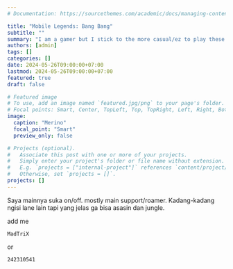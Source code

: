 ```yaml
---
# Documentation: https://sourcethemes.com/academic/docs/managing-content/

title: "Mobile Legends: Bang Bang"
subtitle: ""
summary: "I am a gamer but I stick to the more casual/ez to play these days."
authors: [admin]
tags: []
categories: []
date: 2024-05-26T09:00:00+07:00
lastmod: 2024-05-26T09:00:00+07:00
featured: true
draft: false

# Featured image
# To use, add an image named `featured.jpg/png` to your page's folder.
# Focal points: Smart, Center, TopLeft, Top, TopRight, Left, Right, BottomLeft, Bottom, BottomRight.
image:
  caption: "Merino"
  focal_point: "Smart"
  preview_only: false

# Projects (optional).
#   Associate this post with one or more of your projects.
#   Simply enter your project's folder or file name without extension.
#   E.g. `projects = ["internal-project"]` references `content/project/deep-learning/index.md`.
#   Otherwise, set `projects = []`.
projects: []
---
```


Saya mainnya suka on/off. mostly main support/roamer. Kadang-kadang ngisi lane lain tapi yang jelas ga bisa asasin dan jungle.

add me 

```{r}
MadTriX
```

or

```{ptyhon}
242310541
```